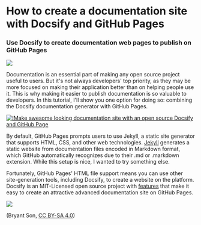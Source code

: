 # How to create a documentation site with Docsify and GitHub Pages
### Use Docsify to create documentation web pages to publish on GitHub Pages

![](https://opensource.com/sites/default/files/styles/image-full-size/public/lead-images/browser_web_internet_website.png?itok=g5B_Bw62)

Documentation is an essential part of making any open source project useful to users. But it's not always developers' top priority, as they may be more focused on making their application better than on helping people use it. This is why making it easier to publish documentation is so valuable to developers. In this tutorial, I'll show you one option for doing so: combining the Docsify documentation generator with GitHub Pages. 

[![IMake awesome looking documentation site with an open source Docsify and GitHub Page](https://img.youtube.com/vi/YccA2ecqKyHo&feature=emb_logo/0.jpg)](https://www.youtube.com/watch?v=ccA2ecqKyHo&feature=emb_logo)

By default, GitHub Pages prompts users to use Jekyll, a static site generator that supports HTML, CSS, and other web technologies. [Jekyll](https://docs.github.com/en/github/working-with-github-pages/about-github-pages-and-jekyll "Jekyll") generates a static website from documentation files encoded in Markdown format, which GitHub automatically recognizes due to their .md or .markdown extension. While this setup is nice, I wanted to try something else.

Fortunately, GitHub Pages' HTML file support means you can use other site-generation tools, including Docsify, to create a website on the platform. Docsify is an MIT-Licensed open source project with [features](https://docsify.js.org/#/?id=features "features") that make it easy to create an attractive advanced documentation site on GitHub Pages. 

![](https://opensource.com/sites/default/files/uploads/docsify1_ui.jpg)

(Bryant Son, [CC BY-SA 4.0](https://creativecommons.org/licenses/by-sa/4.0/ "CC BY-SA 4.0"))
